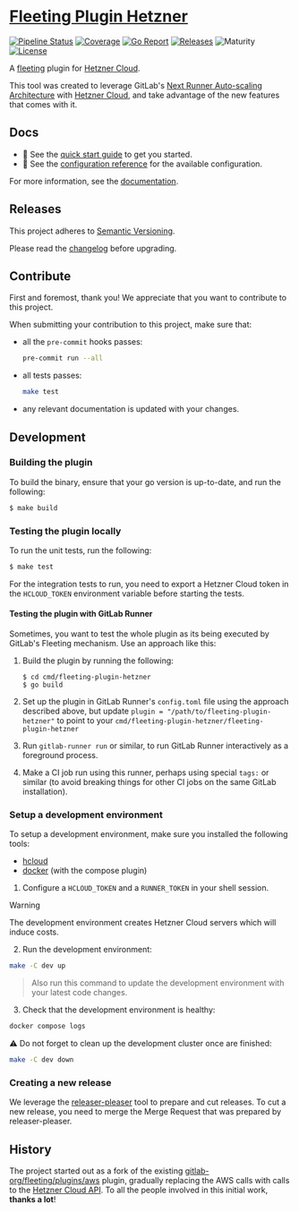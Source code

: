 # [Fleeting Plugin Hetzner](https://gitlab.com/hetznercloud/fleeting-plugin-hetzner)

[![Pipeline Status](https://gitlab.com/hetznercloud/fleeting-plugin-hetzner/badges/main/pipeline.svg)](https://gitlab.com/hetznercloud/fleeting-plugin-hetzner/-/pipelines?scope=branches&ref=main)
[![Coverage](https://gitlab.com/hetznercloud/fleeting-plugin-hetzner/badges/main/coverage.svg?job=test)](https://gitlab.com/hetznercloud/fleeting-plugin-hetzner/-/pipelines?scope=branches&ref=main)
[![Go Report](https://goreportcard.com/badge/gitlab.com/hetznercloud/fleeting-plugin-hetzner)](https://goreportcard.com/report/gitlab.com/hetznercloud/fleeting-plugin-hetzner)
[![Releases](https://img.shields.io/gitlab/v/release/hetznercloud%2Ffleeting-plugin-hetzner)](https://gitlab.com/hetznercloud/fleeting-plugin-hetzner/-/releases)
![Maturity](https://img.shields.io/badge/maturity-general%20availability-yellow)
[![License](https://img.shields.io/gitlab/license/hetznercloud%2Ffleeting-plugin-hetzner)](https://gitlab.com/hetznercloud/fleeting-plugin-hetzner/-/blob/main/LICENSE)

A [fleeting](https://gitlab.com/gitlab-org/fleeting/fleeting) plugin for [Hetzner Cloud](https://www.hetzner.com/cloud/).

This tool was created to leverage GitLab's [Next Runner Auto-scaling Architecture](https://handbook.gitlab.com/handbook/engineering/architecture/design-documents/runner_scaling/) with [Hetzner Cloud](https://www.hetzner.com/cloud/), and take advantage of the new features that comes with it.

## Docs

- :rocket: See the [quick start guide](docs/guides/quickstart.md) to get you started.
- :book: See the [configuration reference](docs/reference/configuration.md) for the available configuration.

For more information, see the [documentation](docs/).

## Releases

This project adheres to [Semantic Versioning](https://semver.org/spec/v2.0.0.html).

Please read the [changelog](CHANGELOG.md) before upgrading.

## Contribute

First and foremost, thank you! We appreciate that you want to contribute to this project.

When submitting your contribution to this project, make sure that:

- all the `pre-commit` hooks passes:

  ```bash
  pre-commit run --all
  ```

- all tests passes:

  ```bash
  make test
  ```

- any relevant documentation is updated with your changes.

## Development

### Building the plugin

To build the binary, ensure that your go version is up-to-date, and run the following:

```sh
$ make build
```

### Testing the plugin locally

To run the unit tests, run the following:

```sh
$ make test
```

For the integration tests to run, you need to export a Hetzner Cloud token in the `HCLOUD_TOKEN` environment variable before starting the tests.

#### Testing the plugin with GitLab Runner

Sometimes, you want to test the whole plugin as its being executed by GitLab's Fleeting mechanism.
Use an approach like this:

1. Build the plugin by running the following:

   ```shell
   $ cd cmd/fleeting-plugin-hetzner
   $ go build
   ```

1. Set up the plugin in GitLab Runner's `config.toml` file using the approach described above, but
   update `plugin = "/path/to/fleeting-plugin-hetzner"` to point to your
   `cmd/fleeting-plugin-hetzner/fleeting-plugin-hetzner`

1. Run `gitlab-runner run` or similar, to run GitLab Runner interactively as a foreground process.

1. Make a CI job run using this runner, perhaps using special `tags:` or similar (to avoid breaking
   things for other CI jobs on the same GitLab installation).

### Setup a development environment

To setup a development environment, make sure you installed the following tools:

- [hcloud](https://github.com/hetznercloud/cli)
- [docker](https://www.docker.com/) (with the compose plugin)

1. Configure a `HCLOUD_TOKEN` and a `RUNNER_TOKEN` in your shell session.

> [!WARNING]
> The development environment creates Hetzner Cloud servers which will induce costs.

2. Run the development environment:

```sh
make -C dev up
```

> Also run this command to update the development environment with your latest code changes.

3. Check that the development environment is healthy:

```sh
docker compose logs
```

⚠️ Do not forget to clean up the development cluster once are finished:

```sh
make -C dev down
```

### Creating a new release

We leverage the [releaser-pleaser](https://github.com/apricote/releaser-pleaser) tool to
prepare and cut releases. To cut a new release, you need to merge the Merge Request that
was prepared by releaser-pleaser.

## History

The project started out as a fork of the existing [gitlab-org/fleeting/plugins/aws](https://gitlab.com/hetznercloud/fleeting-plugin-hetzner/-/commit/5c71bcde58f5eb1272828bf34051b02510e7f0de) plugin, gradually replacing the AWS calls with calls to the [Hetzner Cloud API](https://github.com/hetznercloud/hcloud-go). To all the people involved in this initial work, **thanks a lot**!
